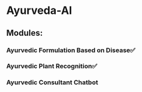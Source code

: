 # Ayurveda-AI

## Modules:
### Ayurvedic Formulation Based on Disease✅
### Ayurvedic Plant Recognition✅
### Ayurvedic Consultant Chatbot
